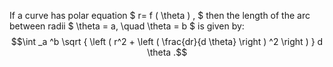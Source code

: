 If a curve has polar equation $ r= f ( \theta ) , $ then the length of
the arc between radii $ \theta = a, \quad \theta = b $ is given by:
$$\int _a ^b \sqrt { \left ( r^2 + \left ( \frac{dr}{d \theta} \right ) ^2 
\right ) }  d \theta .$$
